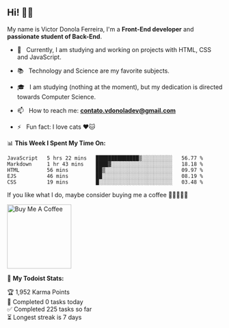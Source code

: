 <h2 align="left">Hi! 👋🏻</h2>  

<p align="left">
	My name is Victor Donola Ferreira, I'm a <strong>Front-End developer</strong> and <strong>passionate student of Back-End</strong>.
</p>

- 🔭 &nbsp; Currently, I am studying and working on projects with HTML, CSS and JavaScript.

- :books: &nbsp; Technology and Science are my favorite subjects.

- 🎓 &nbsp; I am studying (nothing at the moment), but my dedication is directed towards Computer Science.

- 📫 &nbsp; How to reach me: **contato.vdonoladev@gmail.com**

- ⚡️ &nbsp; Fun fact: I love cats ❤️🐱

📊 **This Week I Spent My Time On:**
<!--START_SECTION:waka-->
```text
JavaScript   5 hrs 22 mins   ██████████████▒░░░░░░░░░░   56.77 % 
Markdown     1 hr 43 mins    ████▓░░░░░░░░░░░░░░░░░░░░   18.18 % 
HTML         56 mins         ██▒░░░░░░░░░░░░░░░░░░░░░░   09.97 % 
EJS          46 mins         ██░░░░░░░░░░░░░░░░░░░░░░░   08.19 % 
CSS          19 mins         █░░░░░░░░░░░░░░░░░░░░░░░░   03.48 % 
```
<!--END_SECTION:waka-->

If you like what I do, maybe consider buying me a coffee 🥺👉🏻👈🏻

<a href="https://www.buymeacoffee.com/xuxuti" target="_blank"><img src="https://cdn.buymeacoffee.com/buttons/v2/default-red.png" alt="Buy Me A Coffee" width="150" ></a>

🚧 **My Todoist Stats:**
<!-- TODO-IST:START -->
🏆  1,952 Karma Points           
🌸  Completed 0 tasks today           
✅  Completed 225 tasks so far           
⏳  Longest streak is 7 days
<!-- TODO-IST:END -->
